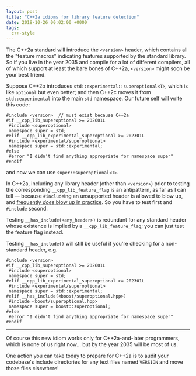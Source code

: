 ```yaml
---
layout: post
title: "C++2a idioms for library feature detection"
date: 2018-10-26 00:02:00 +0000
tags:
  c++-style
---
```


The C++2a standard will introduce the `<version>` header, which contains all
the "feature macros" indicating features supported by the standard library.
So if you live in the year 2035 and compile for a lot of different compilers,
all of which support at least the bare bones of C++2a, `<version>` might
soon be your best friend.

Suppose C++2b introduces `std::experimental::superoptional<T>`, which is like
`optional` but even better; and then C++2c moves it from `std::experimental`
into the main `std` namespace. Our future self will write this code:

    #include <version>  // must exist because C++2a
    #if __cpp_lib_superoptional >= 202601L
     #include <superoptional>
     namespace super = std;
    #elif __cpp_lib_experimental_superoptional >= 202301L
     #include <experimental/superoptional>
     namespace super = std::experimental;
    #else
     #error "I didn't find anything appropriate for namespace super"
    #endif

and now we can use `super::superoptional<T>`.

In C++2a, including any library header (other than `<version>`) prior to testing the
corresponding `__cpp_lib_feature_flag` is an antipattern, as far as I can tell —
because `#include`ing an unsupported header is allowed to blow up, and [frequently
*does* blow up in practice](https://godbolt.org/z/PmDbHI).
So you have to test first and `#include` second.

Testing `__has_include(<any_header>)` is redundant for any standard header whose
existence is implied by a `__cpp_lib_feature_flag`; you can just test the feature
flag instead.

Testing `__has_include()` will still be useful if you're checking for
a non-standard header, e.g.

    #include <version>
    #if __cpp_lib_superoptional >= 202601L
     #include <superoptional>
     namespace super = std;
    #elif __cpp_lib_experimental_superoptional >= 202301L
     #include <experimental/superoptional>
     namespace super = std::experimental;
    #elif __has_include(<boost/superoptional.hpp>)
     #include <boost/superoptional.hpp>
     namespace super = boost::superoptional;
    #else
     #error "I didn't find anything appropriate for namespace super"
    #endif

----

Of course this new idiom works only for C++2a-and-later programmers, which is
none of us right now... but by the year 2035 will be most of us.

One action you can take today to prepare for C++2a is to audit your
codebase's include directories for any text files named `VERSION` and
move those files elsewhere!
